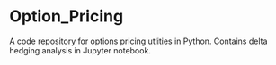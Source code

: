 # Option_Pricing

A code repository for options pricing utlities in Python. Contains delta hedging analysis in Jupyter notebook.
